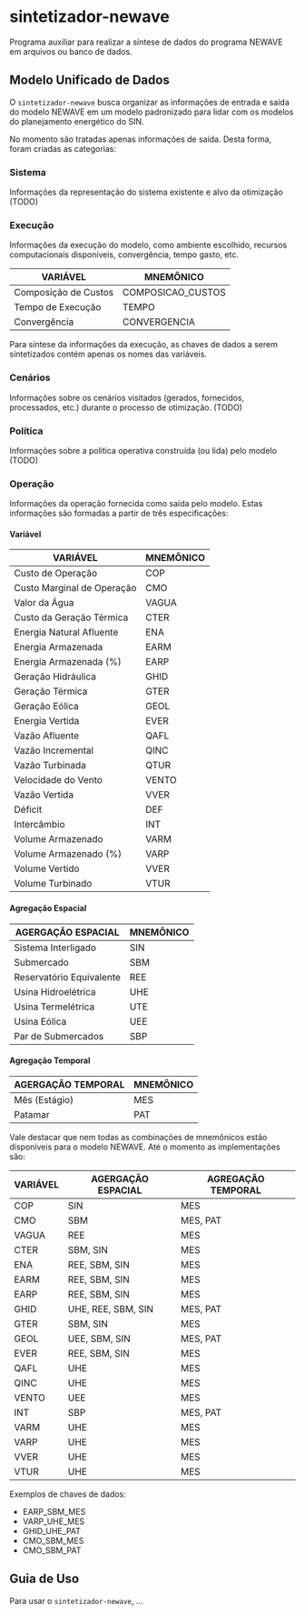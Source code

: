 # sintetizador-newave
Programa auxiliar para realizar a síntese de dados do programa NEWAVE em arquivos ou banco de dados.


## Modelo Unificado de Dados

O `sintetizador-newave` busca organizar as informações de entrada e saída do modelo NEWAVE em um modelo padronizado para lidar com os modelos do planejamento energético do SIN.

No momento são tratadas apenas informações de saída. Desta forma, foram criadas as categorias:

### Sistema

Informações da representação do sistema existente e alvo da otimização (TODO)

### Execução

Informações da execução do modelo, como ambiente escolhido, recursos computacionais disponíveis, convergência, tempo gasto, etc. 

|          VARIÁVEL          |     MNEMÔNICO     |
| -------------------------- | ----------------- |
| Composição de Custos       | COMPOSICAO_CUSTOS |
| Tempo de Execução          |       TEMPO       |
| Convergência               |   CONVERGENCIA    |

Para síntese da informações da execução, as chaves de dados a serem sintetizados contém apenas os nomes das variáveis.

### Cenários

Informações sobre os cenários visitados (gerados, fornecidos, processados, etc.) durante o processo de otimização. (TODO)

### Política

Informações sobre a política operativa construída (ou lida) pelo modelo (TODO)

### Operação

Informações da operação fornecida como saída pelo modelo. Estas informações são formadas a partir de três especificações: 

#### Variável


|          VARIÁVEL          |  MNEMÔNICO |
| -------------------------- | ---------- |
| Custo de Operação          |    COP     |
| Custo Marginal de Operação |    CMO     |
| Valor da Água              |    VAGUA   |
| Custo da Geração Térmica   |    CTER    |
| Energia Natural Afluente   |    ENA     |
| Energia Armazenada         |    EARM    |
| Energia Armazenada (%)     |    EARP    |
| Geração Hidráulica         |    GHID    |
| Geração Térmica            |    GTER    |
| Geração Eólica             |    GEOL    |
| Energia Vertida            |    EVER    |
| Vazão Afluente             |    QAFL    |
| Vazão Incremental          |    QINC    |
| Vazão Turbinada            |    QTUR    |
| Velocidade do Vento        |    VENTO   |
| Vazão Vertida              |    VVER    |
| Déficit                    |    DEF     |
| Intercâmbio                |    INT     |
| Volume Armazenado          |    VARM    |
| Volume Armazenado (%)      |    VARP    |
| Volume Vertido             |    VVER    |
| Volume Turbinado           |    VTUR    |


#### Agregação Espacial


|   AGERGAÇÃO ESPACIAL     |  MNEMÔNICO |
| ------------------------ | ---------- |
| Sistema Interligado      |     SIN    |
| Submercado               |     SBM    |
| Reservatório Equivalente |     REE    |
| Usina Hidroelétrica      |     UHE    |
| Usina Termelétrica       |     UTE    |
| Usina Eólica             |     UEE    |
| Par de Submercados       |     SBP    |


#### Agregação Temporal

|   AGERGAÇÃO TEMPORAL   |  MNEMÔNICO  |
| ---------------------- | ----------- |
| Mês (Estágio)          |     MES     |
| Patamar                |     PAT     |


Vale destacar que nem todas as combinações de mnemônicos estão disponíveis para o modelo NEWAVE. Até o momento as implementações são:

|          VARIÁVEL          | AGERGAÇÃO ESPACIAL | AGREGAÇÃO TEMPORAL |
| -------------------------- | ------------------ | ------------------ |
| COP                        | SIN                | MES                |
| CMO                        | SBM                | MES, PAT           |
| VAGUA                      | REE                | MES                |
| CTER                       | SBM, SIN           | MES                |
| ENA                        | REE, SBM, SIN      | MES                |
| EARM                       | REE, SBM, SIN      | MES                |
| EARP                       | REE, SBM, SIN      | MES                |
| GHID                       | UHE, REE, SBM, SIN | MES, PAT           |
| GTER                       | SBM, SIN           | MES                |
| GEOL                       | UEE, SBM, SIN      | MES, PAT           |
| EVER                       | REE, SBM, SIN      | MES                |
| QAFL                       | UHE                | MES                |
| QINC                       | UHE                | MES                |
| VENTO                      | UEE                | MES                |
| INT                        | SBP                | MES, PAT           |
| VARM                       | UHE                | MES                |
| VARP                       | UHE                | MES                |
| VVER                       | UHE                | MES                |
| VTUR                       | UHE                | MES                |


Exemplos de chaves de dados:
- EARP_SBM_MES
- VARP_UHE_MES
- GHID_UHE_PAT
- CMO_SBM_MES
- CMO_SBM_PAT


## Guia de Uso

Para usar o `sintetizador-newave`, ...